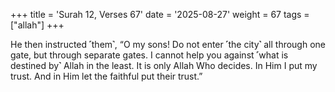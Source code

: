 +++
title = 'Surah 12, Verses 67'
date = '2025-08-27'
weight = 67
tags = ["allah"]
+++

He then instructed ˹them˺, “O my sons! Do not enter ˹the city˺ all through one gate, but through separate gates. I cannot help you against ˹what is destined by˺ Allah in the least. It is only Allah Who decides. In Him I put my trust. And in Him let the faithful put their trust.”